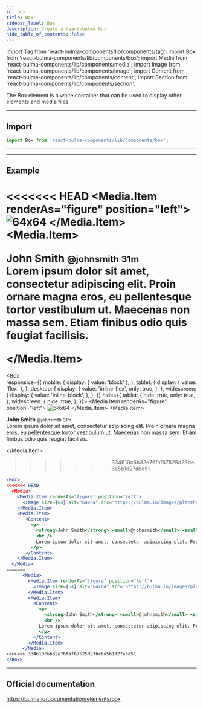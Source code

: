 ```yaml
---
id: box
title: Box
sidebar_label: Box
description: Create a react-bulma box
hide_table_of_contents: false
---
```


import Tag from 'react-bulma-components/lib/components/tag'; 
import Box from 'react-bulma-components/lib/components/box'; 
import Media from 'react-bulma-components/lib/components/media'; 
import Image from 'react-bulma-components/lib/components/image'; 
import Content from 'react-bulma-components/lib/components/content'; 
import Section from 'react-bulma-components/lib/components/section'; 
 

The Box element is a white container that can be used to display other elements and media files. 

---

## **Import**

``` js
import Box from 'react-bulma-components/lib/components/box';
```

---

---

## **Example**

<<<<<<< HEAD
<Box>
  <Media>
    <Media.Item renderAs="figure" position="left">
      <Image size={64} alt="64x64" src="https://bulma.io/images/placeholders/1280x960.png" />
    </Media.Item>
    <Media.Item>
       <Content>
         <p>
           <strong>John Smith</strong> <small>@johnsmith</small> <small>31m</small>
           <br />
           Lorem ipsum dolor sit amet, consectetur adipiscing elit. Proin ornare magna eros, eu pellentesque tortor vestibulum ut. Maecenas non massa sem. Etiam finibus odio quis feugiat facilisis.
         </p>
       </Content>
    </Media.Item>
  </Media>
=======
<Box      
      responsive={{
        mobile: {
          display: {
            value: 'block'
          },
        },
        tablet: {
          display: {
            value: 'flex'
          },
        },
        desktop: {
          display: {
            value: 'inline-flex',
            only: true,
          },
        },
        widescreen: {
          display: {
            value: 'inline-block',
          },
        },
      }}
      hide={{
        tablet: {
          hide: true,
          only: true,
        },
        widescreen: {
          hide: true,
        },
      }}>
      <Media>
        <Media.Item renderAs="figure" position="left">
          <Image size={64} alt="64x64" src='https://bulma.io/images/placeholders/640x480.png' />
        </Media.Item>
        <Media.Item>
          <Content>
            <p>
              <strong>John Smith</strong> <small>@johnsmith</small> <small>31m</small>
              <br />
            Lorem ipsum dolor sit amet, consectetur adipiscing elit. Proin ornare magna eros, eu pellentesque tortor vestibulum ut. Maecenas non massa sem. Etiam finibus odio quis feugiat facilisis.
            </p>
          </Content>
        </Media.Item>
      </Media>
>>>>>>> 334610c6b32e76faf67525d23be6a5b1d27abe51
</Box>

``` jsx
<Box>
<<<<<<< HEAD
  <Media>
    <Media.Item renderAs="figure" position="left">
      <Image size={64} alt="64x64" src="https://bulma.io/images/placeholders/1280x960.png" />
    </Media.Item>
    <Media.Item>
       <Content>
         <p>
           <strong>John Smith</strong> <small>@johnsmith</small> <small>31m</small>
           <br />
           Lorem ipsum dolor sit amet, consectetur adipiscing elit. Proin ornare magna eros, eu pellentesque tortor vestibulum ut. Maecenas non massa sem. Etiam finibus odio quis feugiat facilisis.
         </p>
       </Content>
    </Media.Item>
  </Media>
=======
      <Media>
        <Media.Item renderAs="figure" position="left">
          <Image size={64} alt="64x64" src='https://bulma.io/images/placeholders/640x480.png' />
        </Media.Item>
        <Media.Item>
          <Content>
            <p>
              <strong>John Smith</strong> <small>@johnsmith</small> <small>31m</small>
              <br />
            Lorem ipsum dolor sit amet, consectetur adipiscing elit. Proin ornare magna eros, eu pellentesque tortor vestibulum ut. Maecenas non massa sem. Etiam finibus odio quis feugiat facilisis.
            </p>
          </Content>
        </Media.Item>
      </Media>
>>>>>>> 334610c6b32e76faf67525d23be6a5b1d27abe51
</Box>
```

---

## Official documentation

https://bulma.io/documentation/elements/box
